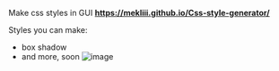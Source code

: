 Make css styles in GUI
**https://mekliii.github.io/Css-style-generator/**

Styles you can make:
- box shadow
- and more, soon
![image](https://user-images.githubusercontent.com/72619640/163687554-b0696ea5-50de-4c2a-b783-972b151cff13.png)

